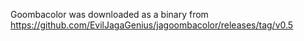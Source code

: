 
Goombacolor was downloaded as a binary from
https://github.com/EvilJagaGenius/jagoombacolor/releases/tag/v0.5

